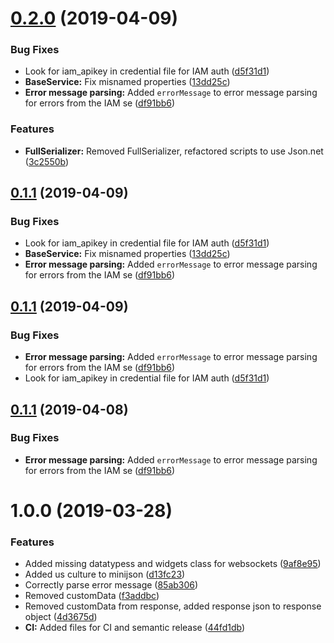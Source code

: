 # [0.2.0](https://github.com/IBM/unity-sdk-core/compare/v0.1.0...v0.2.0) (2019-04-09)


### Bug Fixes

* Look for iam_apikey in credential file for IAM auth ([d5f31d1](https://github.com/IBM/unity-sdk-core/commit/d5f31d1))
* **BaseService:** Fix misnamed properties ([13dd25c](https://github.com/IBM/unity-sdk-core/commit/13dd25c))
* **Error message parsing:** Added `errorMessage` to error message parsing for errors from the IAM se ([df91bb6](https://github.com/IBM/unity-sdk-core/commit/df91bb6))


### Features

* **FullSerializer:** Removed FullSerializer, refactored scripts to use Json.net ([3c2550b](https://github.com/IBM/unity-sdk-core/commit/3c2550b))

## [0.1.1](https://github.com/IBM/unity-sdk-core/compare/v0.1.0...v0.1.1) (2019-04-09)


### Bug Fixes

* Look for iam_apikey in credential file for IAM auth ([d5f31d1](https://github.com/IBM/unity-sdk-core/commit/d5f31d1))
* **BaseService:** Fix misnamed properties ([13dd25c](https://github.com/IBM/unity-sdk-core/commit/13dd25c))
* **Error message parsing:** Added `errorMessage` to error message parsing for errors from the IAM se ([df91bb6](https://github.com/IBM/unity-sdk-core/commit/df91bb6))

## [0.1.1](https://github.com/IBM/unity-sdk-core/compare/v0.1.0...v0.1.1) (2019-04-09)


### Bug Fixes

* **Error message parsing:** Added `errorMessage` to error message parsing for errors from the IAM se ([df91bb6](https://github.com/IBM/unity-sdk-core/commit/df91bb6))
* Look for iam_apikey in credential file for IAM auth ([d5f31d1](https://github.com/IBM/unity-sdk-core/commit/d5f31d1))

## [0.1.1](https://github.com/IBM/unity-sdk-core/compare/v0.1.0...v0.1.1) (2019-04-08)


### Bug Fixes

* **Error message parsing:** Added `errorMessage` to error message parsing for errors from the IAM se ([df91bb6](https://github.com/IBM/unity-sdk-core/commit/df91bb6))

# 1.0.0 (2019-03-28)


### Features

* Added missing datatypess and widgets class for websockets ([9af8e95](https://github.com/IBM/unity-sdk-core/commit/9af8e95))
* Added us culture to minijson ([d13fc23](https://github.com/IBM/unity-sdk-core/commit/d13fc23))
* Correctly parse error message ([85ab306](https://github.com/IBM/unity-sdk-core/commit/85ab306))
* Removed customData ([f3addbc](https://github.com/IBM/unity-sdk-core/commit/f3addbc))
* Removed customData from response, added response json to response object ([4d3675d](https://github.com/IBM/unity-sdk-core/commit/4d3675d))
* **CI:** Added files for CI and semantic release ([44fd1db](https://github.com/IBM/unity-sdk-core/commit/44fd1db))
